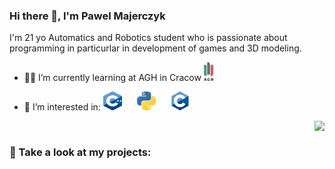 ### Hi there 👋, I'm Pawel Majerczyk
I'm 21 yo Automatics and Robotics student who is passionate about programming in particurlar in development of games and 3D modeling. 

 
- :man_student: I’m currently learning at AGH in Cracow  <img src="https://github.com/PMajerczyk/PMajerczyk/blob/main/img/AGH.png" width="15" height="30"/>

- :star_struck: I’m interested in: <img alt="Cpp" style="padding-right:20px;" src="https://github.com/PMajerczyk/PMajerczyk/blob/main/img/Cpp.png" width="30" height="30"/>   <img alt="Python" style="padding-right:20px;" src="https://github.com/PMajerczyk/PMajerczyk/blob/main/img/Python.png" width="30" height="30"/>           <img alt="C" style="padding-right:20px;" src="https://github.com/PMajerczyk/PMajerczyk/blob/main/img/C.png" width="30" height="30"/> 

<img align="right" src="https://github-readme-stats.vercel.app/api/top-langs/?username=PMajerczyk&layout=compact" /> 
<br>

### :monocle_face: Take a look at my projects:
